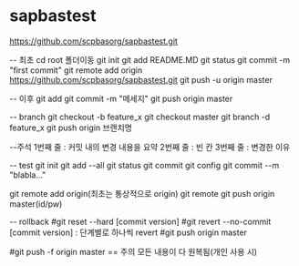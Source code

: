 # sapbastest

https://github.com/scpbasorg/sapbastest.git

-- 최초
cd root 폴더이동
git init
git add README.MD
git status
git commit -m "first commit"
git remote add origin https://github.com/scpbasorg/sapbastest.git
git push -u origin master

-- 이후
git add
git commit -m "메세지"
git push origin master

-- branch
git checkout -b feature_x
git checkout master
git branch -d feature_x
git push origin 브랜치명

--주석
1번째 줄 : 커밋 내의 변경 내용을 요약
2번째 줄 : 빈 칸
3번째 줄 : 변경한 이유

-- test
git init
git add --all
git status
git commit
git config
git commit --m "blabla..."

git remote add origin(최초는 통상적으로 origin)
git remote
git push origin master(id/pw)

-- rollback
#git reset --hard [commit version]
#git revert --no-commit [commit version] : 단계별로 하나씩 revert
#git push origin master

#git push -f origin master == 주의 모든 내용이 다 원복됨(개인 사용 시)

